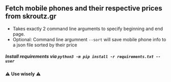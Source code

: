 ## Fetch mobile phones and their respective prices from skroutz.gr
- Takes exactly 2 command line arguments to specify beginning and end page.
- Optional: Command line argumnent `--sort` will save mobile phone info to a json file sorted by their price
##### Install requirements via `python3 -m pip install -r requirements.txt --user`



⚠️ **Use wisely** ⚠️
